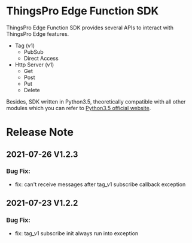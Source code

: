 # ThingsPro Edge Function SDK

ThingsPro Edge Function SDK provides several APIs to interact with ThingsPro Edge features.

- Tag (v1)
  - PubSub
  - Direct Access
- Http Server (v1)
  - Get
  - Post
  - Put
  - Delete

Besides, SDK written in Python3.5, theoretically compatible with all other modules which you can refer to [Python3.5 official website](https://docs.python.org/3.5/library/index.html).

# Release Note
## 2021-07-26 V1.2.3
### Bug Fix:
- fix: can't receive messages after tag_v1 subscribe callback exception

## 2021-07-23 V1.2.2
### Bug Fix:
- fix: tag_v1 subscribe init always run into exception